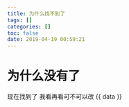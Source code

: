 ```yaml
---
title: 为什么找不到了
tags: []
categories: []
toc: false
date: 2019-04-19 00:59:21
---
```


# 为什么没有了
现在找到了
我看再看可不可以改
{{ data }}